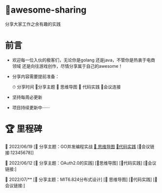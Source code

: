 #  :herb:awesome-sharing
分享大家工作之余有趣的实践



# 前言

- 欢迎每一位入伙的极客们，无论你是golang 还是java，不管你是热衷于电商领域 还是向往游戏创作，尽情分享属于自己的awesome！

- 分享内容需要提前准备：

  ⏱ 分享时间  🎃分享主题  🌟 思维导图  🧬 代码实践  💐会议连接

- 坚持每周必更新

- 项目持续更新中······



# :trophy: 里程碑

  :calendar: 2022/06/19   [:bookmark_tabs: 分享主题：GO并发编程实战 [🚀 思维导图](https://github.com/aganc/awesome-sharing/blob/a484b8248f13df7651844d40184d9a7c543b1c22/gzx/2022-0619/go%E5%B9%B6%E5%8F%91%E7%BC%96%E7%A8%8B%E5%AE%9E%E6%88%98.xmind) [🧬代码实践]( https://github.com/aganc/awesome-sharing/blob/a484b8248f13df7651844d40184d9a7c543b1c22/gzx/2022-0619/go%E5%B9%B6%E5%8F%91%E7%BC%96%E7%A8%8B%E5%AE%9E%E6%88%98-Demo.go) [💐会议链接:12345678]]

  :calendar: 2022/06/12   [:bookmark_tabs: 分享主题：OAuth2.0的实践] [🚀思维导图] [🧬代码实践] [💐会议链接:]

  :calendar: 2022/07/**   [:bookmark_tabs: 分享主题：MIT6.824分布式设计]  [🚀 思维导图] [🧬代码实践] [💐会议链接:]








